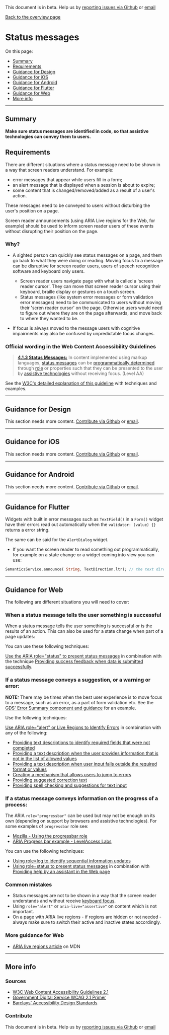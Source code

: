 This document is in beta. Help us by [reporting issues via Github](https://github.com/theappbusiness/accessibility-guidelines) or [email](mailto:jeanfrancois@theappbusiness.com)

[Back to the overview page](./../index.html)

# Status messages

On this page:
* [Summary](#summary)
* [Requirements](#requirements)
* [Guidance for Design](#guidance-for-design)
* [Guidance for iOS](#guidance-for-ios)
* [Guidance for Android](#guidance-for-android)
* [Guidance for Flutter](#guidance-for-flutter)
* [Guidance for Web](#guidance-for-web)
* [More info](#more-info)

---

## Summary

**Make sure status messages are identified in code, so that assistive technologies can convey them to users.**

## Requirements

There are different situations where a status message need to be shown in a way that screen readers understand. For example:
* error messages that appear while users fill in a form;
* an alert message that is displayed when a session is about to expire;
* some content that is changed/removed/added as a result of a user's action.

These messages need to be conveyed to users without disturbing the user's position on a page.

Screen reader announcements (using ARIA Live regions for the Web, for example) should be used to inform screen reader users of these events without disrupting their position on the page.

### Why?

* A sighted person can quickly see status messages on a page, and them go back to what they were doing or reading. Moving focus to a message can be disruptive for screen reader users, users of speech recognition software and keyboard only users.
  * Screen reader users navigate page with what is called a 'screen reader cursor'. They can move that screen reader cursor using their keyboard, braille display or gestures on a touch screen.
  * Status messages (like system error messages or form validation error messages) need to be communicated to users without moving their 'scren reader cursor' on the page. Otherwise users would need to figure out where they are on the page afterwards, and move back to where they wanted to be.

* If focus is always moved to the message users with cognitive impairments may also be confused by unpredictable focus changes. 

### Official wording in the Web Content Accessibility Guidelines

> [**4.1.3 Status Messages:**](https://www.w3.org/WAI/WCAG21/Understanding/status-messages.html) In content implemented using markup languages, [status messages](https://www.w3.org/WAI/WCAG21/Understanding/status-messages.html#dfn-status-message) can be [programmatically determined](https://www.w3.org/WAI/WCAG21/Understanding/status-messages.html#dfn-programmatically-determined) through [role](https://www.w3.org/WAI/WCAG21/Understanding/status-messages.html#dfn-role) or properties such that they can be presented to the user by [assistive technologies](https://www.w3.org/WAI/WCAG21/Understanding/status-messages.html#dfn-assistive-technology) without receiving focus. (Level AA)

See the [W3C's detailed explanation of this guideline](https://www.w3.org/WAI/WCAG21/Understanding/status-messages.html) with techniques and examples.

---

## Guidance for Design

This section needs more content. [Contribute via Github](https://github.com/theappbusiness/accessibility-guidelines/) or [email](mailto:jeanfrancois@theappbusiness.com).

---

## Guidance for iOS

This section needs more content. [Contribute via Github](https://github.com/theappbusiness/accessibility-guidelines/) or [email](mailto:kane.cheshire@theappbusiness.com).

---

## Guidance for Android

This section needs more content. [Contribute via Github](https://github.com/theappbusiness/accessibility-guidelines/) or [email](mailto:jeanfrancois@theappbusiness.com).

---

## Guidance for Flutter

Widgets with built in error messages such as `TextField()` in a `Form()` widget have their errors read out automatically when the `validator: (value) {}` returns a error string.

The same can be said for the `AlertDialog` widget.

* If you want the screen reader to read something out programmatically, for example on a state change or a widget coming into view you can use:
```dart 
SemanticsService.announce( String, TextDirection.ltr); // the text direction should be based on some sort of localization setting.
```

---

## Guidance for Web

The following are different situations you will need to cover:

### When a status message tells the user something is successful

When a status message tells the user something is successful or is the results of an action. This can also be used for a state change when part of a page updates:

You can use these following techniques:

[Use the ARIA role="status" to present status messages](https://www.w3.org/WAI/WCAG21/Techniques/aria/ARIA22) in combination with the technique [Providing success feedback when data is submitted successfully](https://www.w3.org/WAI/WCAG21/Techniques/general/G199).

### If a status message conveys a suggestion, or a warning or error:

<strong>NOTE:</strong> There may be times when the best user experience is to move focus to a message, such as an error, as a part of form validation etc. See the [GDS' Error Summary component and guidance](https://design-system.service.gov.uk/components/error-summary/) for an example.

Use the following techniques:

[Use ARIA role="alert" or Live Regions to Identify Errors](https://www.w3.org/WAI/WCAG21/Techniques/aria/ARIA19) in combination with any of the following:

* [Providing text descriptions to identify required fields that were not completed](https://www.w3.org/WAI/WCAG21/Techniques/general/G83)
* [Providing a text description when the user provides information that is not in the list of allowed values](https://www.w3.org/WAI/WCAG21/Techniques/general/G84)
* [Providing a text description when user input falls outside the required format or values](https://www.w3.org/WAI/WCAG21/Techniques/general/G85)
* [Creating a mechanism that allows users to jump to errors](https://www.w3.org/WAI/WCAG21/Techniques/general/G139)
* [Providing suggested correction text](https://www.w3.org/WAI/WCAG21/Techniques/general/G177)
* [Providing spell checking and suggestions for text input](https://www.w3.org/WAI/WCAG21/Techniques/general/G194)

### If a status message conveys information on the progress of a process:

The ARIA <code>role="progressbar"</code> can be used but may not be enough on its own (depending on support by browsers and assistive technologies). For some examples of <code>progressbar</code> role see:

* [Mozilla - Using the progressbar role](https://developer.mozilla.org/en-US/docs/Web/Accessibility/ARIA/ARIA_Techniques/Using_the_progressbar_role)
* [ARIA Progress bar example - LevelAccess Labs](https://labs.levelaccess.com/index.php/ARIA_Progressbar)

You can use the following techniques:

* [Using role=log to identify sequential information updates](https://www.w3.org/WAI/WCAG21/Techniques/aria/ARIA23)
* [Using role=status to present status messages](https://www.w3.org/WAI/WCAG21/Techniques/aria/ARIA22) in combination with [Providing help by an assistant in the Web page](https://www.w3.org/WAI/WCAG21/Techniques/general/G193)

### Common mistakes

* Status messages are not to be shown in a way that the screen reader understands and without receive [keyboard focus](./definitions.md#keyboard-focus).
* Using <code>role="alert"</code> or <code>aria-live="assertive"</code> on content which is not important.
* On a page with ARIA live regions - if regions are hidden or not needed - always make sure to switch their active and inactive states accordingly.

### More guidance for Web

* [ARIA live regions article](https://developer.mozilla.org/en-US/docs/Web/Accessibility/ARIA/ARIA_Live_Regions) on MDN

---

## More info

### Sources

* [W3C Web Content Accessibility Guidelines 2.1](https://www.w3.org/TR/WCAG21/)
* [Government Digital Service WCAG 2.1 Primer](https://alphagov.github.io/wcag-primer/)
* [Barclays' Accessibility Design Standards](https://home.barclays/who-we-are/our-suppliers/our-requirements-of-external-suppliers/)

### Contribute

This document is in beta. Help us by [reporting issues via Github](https://github.com/theappbusiness/accessibility-guidelines) or [email](mailto:jeanfrancois@theappbusiness.com)

